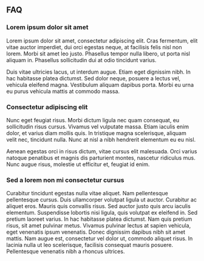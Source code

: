 ## FAQ

### Lorem ipsum dolor sit amet

Lorem ipsum dolor sit amet, consectetur adipiscing elit. Cras fermentum, elit vitae auctor imperdiet, dui orci egestas neque, at facilisis felis nisl non lorem. Morbi sit amet leo justo. Phasellus tempor nulla libero, ut porta nisl aliquam in. Phasellus sollicitudin dui at odio tincidunt varius.

Duis vitae ultricies lacus, ut interdum augue. Etiam eget dignissim nibh. In hac habitasse platea dictumst. Sed dolor neque, posuere a lectus vel, vehicula eleifend magna. Vestibulum aliquam dapibus porta. Morbi eu urna eu purus vehicula mattis at commodo massa.

### Consectetur adipiscing elit

Nunc eget feugiat risus. Morbi dictum ligula nec quam consequat, eu sollicitudin risus cursus. Vivamus vel vulputate massa. Etiam iaculis enim dolor, et varius diam mollis quis. In tristique magna scelerisque, aliquam velit nec, tincidunt nulla. Nunc at nisl a nibh hendrerit elementum eu eu nisl.

Aenean egestas orci in risus dictum, vitae cursus elit malesuada. Orci varius natoque penatibus et magnis dis parturient montes, nascetur ridiculus mus. Nunc augue risus, molestie ut efficitur et, feugiat id enim.

### Sed a lorem non mi consectetur cursus

Curabitur tincidunt egestas nulla vitae aliquet. Nam pellentesque pellentesque cursus. Duis ullamcorper volutpat ligula ut auctor. Curabitur ac aliquet eros. Mauris quis convallis risus. Sed auctor justo quis arcu iaculis elementum. Suspendisse lobortis nisi ligula, quis volutpat ex eleifend in. Sed pretium laoreet varius. In hac habitasse platea dictumst. Nam quis pretium risus, sit amet pulvinar metus. Vivamus pulvinar lectus at sapien vehicula, eget venenatis ipsum venenatis. Donec dignissim dapibus nibh sit amet mattis. Nam augue est, consectetur vel dolor ut, commodo aliquet risus. In lacinia nulla ut leo scelerisque, facilisis consequat mauris posuere. Pellentesque venenatis nibh a rhoncus ultrices.
